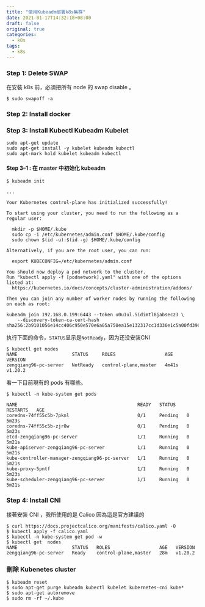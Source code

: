 ```yaml
---
title: "使用Kubeadm部署k8s集群"
date: 2021-01-17T14:32:18+08:00
draft: false
original: true
categories: 
  - k8s
tags: 
  - k8s
---
```



### Step 1: Delete SWAP

在安裝 k8s 前，必須把所有 node 的 swap disable 。

```
$ sudo swapoff -a
```

### Step 2: Install docker

### Step 3: Install Kubectl Kubeadm Kubelet

```
sudo apt-get update
sudo apt-get install -y kubelet kubeadm kubectl
sudo apt-mark hold kubelet kubeadm kubectl
```

<!--more-->

#### Step 3–1 : 在 master 中初始化 kubeadm

```
$ kubeadm init

...

Your Kubernetes control-plane has initialized successfully!

To start using your cluster, you need to run the following as a regular user:

  mkdir -p $HOME/.kube
  sudo cp -i /etc/kubernetes/admin.conf $HOME/.kube/config
  sudo chown $(id -u):$(id -g) $HOME/.kube/config

Alternatively, if you are the root user, you can run:

  export KUBECONFIG=/etc/kubernetes/admin.conf

You should now deploy a pod network to the cluster.
Run "kubectl apply -f [podnetwork].yaml" with one of the options listed at:
  https://kubernetes.io/docs/concepts/cluster-administration/addons/

Then you can join any number of worker nodes by running the following on each as root:

kubeadm join 192.168.0.199:6443 --token u0u1ul.5idimtl8jabsecz3 \
    --discovery-token-ca-cert-hash sha256:2b9101056e14cc406c950e570e6a05a750ea15e132317cc1d336e1c5a00fd396
```

执行下面的命令，`STATUS`显示是`NotReady`，因为还没安装CNI

```
$ kubectl get nodes
NAME                    STATUS     ROLES                  AGE     VERSION
zengqiang96-pc-server   NotReady   control-plane,master   4m41s   v1.20.2
```
看一下目前現有的 pods 有哪些。

```
$ kubectl -n kube-system get pods

NAME                                            READY   STATUS    RESTARTS   AGE
coredns-74ff55c5b-7pknl                         0/1     Pending   0          5m23s
coredns-74ff55c5b-zjr8w                         0/1     Pending   0          5m23s
etcd-zengqiang96-pc-server                      1/1     Running   0          5m21s
kube-apiserver-zengqiang96-pc-server            1/1     Running   0          5m21s
kube-controller-manager-zengqiang96-pc-server   1/1     Running   0          5m21s
kube-proxy-5pntf                                1/1     Running   0          5m23s
kube-scheduler-zengqiang96-pc-server            1/1     Running   0          5m21s
```

### Step 4: Install CNI

接著安裝 CNI ，我所使用的是 Calico 因為這是官方建議的


```
$ curl https://docs.projectcalico.org/manifests/calico.yaml -O
$ kubectl apply -f calico.yaml
$ kubectl -n kube-system get pod -w
$ kubectl get  nodes
NAME                    STATUS   ROLES                  AGE   VERSION
zengqiang96-pc-server   Ready    control-plane,master   28m   v1.20.2
```

### 刪除 Kubenetes cluster

```
$ kubeadm reset
$ sudo apt-get purge kubeadm kubectl kubelet kubernetes-cni kube*   
$ sudo apt-get autoremove  
$ sudo rm -rf ~/.kube
```


